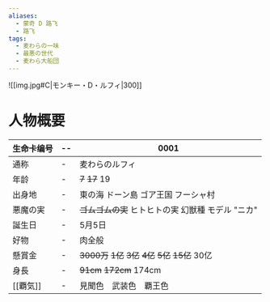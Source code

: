```yaml
---
aliases:
  - 蒙奇 D 路飞
  - 路飞
tags:
  - 麦わらの一味
  - 最悪の世代
  - 麦わら大船団
---
```

![[img.jpg#C|モンキー・D・ルフィ|300]]

# 人物概要

| 生命卡编号  | --  | 0001                                              |
| ------ | --- | ------------------------------------------------- |
| 通称     | -   | 麦わらのルフィ                                           |
| 年龄     | -   | ~~7~~ ~~17~~ 19                                   |
| 出身地    | -   | 東の海 ドーン島 ゴア王国 フーシャ村                               |
| 悪魔の実   | -   | ~~ゴムゴムの実~~ ヒトヒトの実 幻獣種 モデル "ニカ"                    |
| 誕生日    | -   | 5月5日                                              |
| 好物     | -   | 肉全般                                               |
| 懸賞金    | -   | ~~3000万~~ ~~1亿~~ ~~3亿~~ ~~4亿~~ ~~5亿~~ ~~15亿~~ 30亿 |
| 身長     | -   | ~~91cm~~ ~~172cm~~ 174cm                          |
| [[覇気]] | -   | 見聞色　武装色　覇王色                                       |





